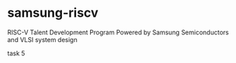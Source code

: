# samsung-riscv
RISC-V Talent Development Program Powered by Samsung Semiconductors and VLSI system design



task 5
